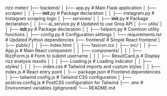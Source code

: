rizz-meter/
├── backend/
│   ├── app.py                # Main Flask application
│   ├── scraper/
│   │   ├── __init__.py       # Package declaration
│   │   ├── instagram.py      # Instagram scraping logic
│   ├── services/
│   │   ├── __init__.py       # Package declaration
│   │   ├── ai_service.py     # Updated to use Groq API
│   ├── utils/
│   │   ├── __init__.py       # Package declaration
│   │   ├── helpers.py        # Common utility functions
│   ├── config.py             # Configuration settings
│   └── requirements.txt      # Updated Python dependencies
├── frontend/                 # Simple React frontend
│   ├── public/
│   │   ├── index.html
│   │   ├── favicon.ico
│   ├── src/
│   │   ├── App.js            # Main React component
│   │   ├── components/
│   │   │   ├── RizzForm.js   # Form to submit username
│   │   │   ├── ResultCard.js # Display rizz analysis results
│   │   │   ├── Loading.js    # Loading indicator
│   │   ├── styles/
│   │   │   ├── index.css     # Tailwind imports and custom styles
│   │   ├── index.js          # React entry point
│   ├── package.json          # Frontend dependencies
│   ├── tailwind.config.js    # Tailwind CSS configuration
│   ├── postcss.config.js     # PostCSS configuration for Tailwind
├── .env                      # Environment variables (gitignored)
└── README.md      